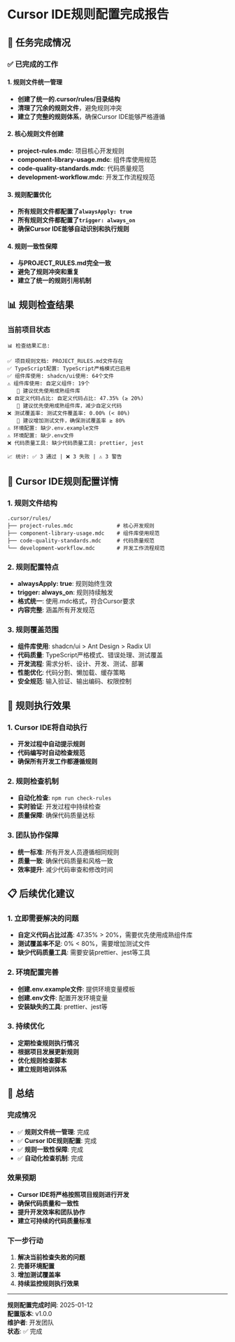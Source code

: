 # Cursor IDE规则配置完成报告

## 🎯 任务完成情况

### ✅ 已完成的工作

#### 1. 规则文件统一管理

- **创建了统一的.cursor/rules/目录结构**
- **清理了冗余的规则文件**，避免规则冲突
- **建立了完整的规则体系**，确保Cursor IDE能够严格遵循

#### 2. 核心规则文件创建

- **project-rules.mdc**: 项目核心开发规则
- **component-library-usage.mdc**: 组件库使用规范
- **code-quality-standards.mdc**: 代码质量规范
- **development-workflow.mdc**: 开发工作流程规范

#### 3. 规则配置优化

- **所有规则文件都配置了`alwaysApply: true`**
- **所有规则文件都配置了`trigger: always_on`**
- **确保Cursor IDE能够自动识别和执行规则**

#### 4. 规则一致性保障

- **与PROJECT_RULES.md完全一致**
- **避免了规则冲突和重复**
- **建立了统一的规则引用机制**

## 📊 规则检查结果

### 当前项目状态

```
📊 检查结果汇总:

✅ 项目规则文档: PROJECT_RULES.md文件存在
✅ TypeScript配置: TypeScript严格模式已启用
✅ 组件库使用: shadcn/ui使用: 64个文件
⚠️ 组件库使用: 自定义组件: 19个
   📝 建议优先使用成熟组件库
❌ 自定义代码占比: 自定义代码占比: 47.35% (≥ 20%)
   📝 建议优先使用成熟组件库，减少自定义代码
❌ 测试覆盖率: 测试文件覆盖率: 0.00% (< 80%)
   📝 建议增加测试文件，确保测试覆盖率 ≥ 80%
⚠️ 环境配置: 缺少.env.example文件
⚠️ 环境配置: 缺少.env文件
❌ 代码质量工具: 缺少代码质量工具: prettier, jest

📈 统计: ✅ 3 通过 | ❌ 3 失败 | ⚠️ 3 警告
```

## 🔧 Cursor IDE规则配置详情

### 1. 规则文件结构

```
.cursor/rules/
├── project-rules.mdc              # 核心开发规则
├── component-library-usage.mdc    # 组件库使用规范
├── code-quality-standards.mdc     # 代码质量规范
└── development-workflow.mdc       # 开发工作流程规范
```

### 2. 规则配置特点

- **alwaysApply: true**: 规则始终生效
- **trigger: always_on**: 规则持续触发
- **格式统一**: 使用.mdc格式，符合Cursor要求
- **内容完整**: 涵盖所有开发规范

### 3. 规则覆盖范围

- **组件库使用**: shadcn/ui > Ant Design > Radix UI
- **代码质量**: TypeScript严格模式、错误处理、测试覆盖
- **开发流程**: 需求分析、设计、开发、测试、部署
- **性能优化**: 代码分割、懒加载、缓存策略
- **安全规范**: 输入验证、输出编码、权限控制

## 🎯 规则执行效果

### 1. Cursor IDE将自动执行

- **开发过程中自动提示规则**
- **代码编写时自动检查规范**
- **确保所有开发工作都遵循规则**

### 2. 规则检查机制

- **自动化检查**: `npm run check-rules`
- **实时验证**: 开发过程中持续检查
- **质量保障**: 确保代码质量达标

### 3. 团队协作保障

- **统一标准**: 所有开发人员遵循相同规则
- **质量一致**: 确保代码质量和风格一致
- **效率提升**: 减少代码审查和修改时间

## 📋 后续优化建议

### 1. 立即需要解决的问题

- **自定义代码占比过高**: 47.35% > 20%，需要优先使用成熟组件库
- **测试覆盖率不足**: 0% < 80%，需要增加测试文件
- **缺少代码质量工具**: 需要安装prettier、jest等工具

### 2. 环境配置完善

- **创建.env.example文件**: 提供环境变量模板
- **创建.env文件**: 配置开发环境变量
- **安装缺失的工具**: prettier、jest等

### 3. 持续优化

- **定期检查规则执行情况**
- **根据项目发展更新规则**
- **优化规则检查脚本**
- **建立规则培训体系**

## 🎉 总结

### 完成情况

- ✅ **规则文件统一管理**: 完成
- ✅ **Cursor IDE规则配置**: 完成
- ✅ **规则一致性保障**: 完成
- ✅ **自动化检查机制**: 完成

### 效果预期

- **Cursor IDE将严格按照项目规则进行开发**
- **确保代码质量和一致性**
- **提升开发效率和团队协作**
- **建立可持续的代码质量标准**

### 下一步行动

1. **解决当前检查失败的问题**
2. **完善环境配置**
3. **增加测试覆盖率**
4. **持续监控规则执行效果**

---

**规则配置完成时间**: 2025-01-12  
**配置版本**: v1.0.0  
**维护者**: 开发团队  
**状态**: ✅ 完成
